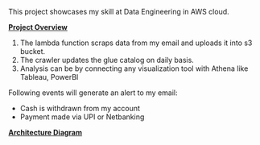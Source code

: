 This project showcases my skill at Data Engineering in AWS cloud.

__<u>Project Overview</u>__

1. The lambda function scraps data from my email and uploads it into s3 bucket.
2. The crawler updates the glue catalog on daily basis.
3. Analysis can be by connecting any visualization tool with Athena like Tableau, PowerBI

Following events will generate an alert to my email:
- Cash is withdrawn from my account
- Payment made via UPI or Netbanking

__<u>Architecture Diagram</u>__
